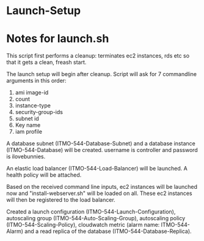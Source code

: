 # Launch-Setup
# Notes for launch.sh

This script first performs a cleanup: terminates ec2 instances, rds etc so that it gets a clean, freash start.

The launch setup will begin after cleanup.
 Script will ask for 7 commandline arguments in this order:

1) ami image-id
2) count
3) instance-type
4) security-group-ids
5) subnet id
6) Key name
7) iam profile

A database subnet (ITMO-544-Database-Subnet) and a database instance (ITMO-544-Database) will be created.
username is controller and password is ilovebunnies.

An elastic load balancer (ITMO-544-Load-Balancer) will be launched. A health policy will be attached.

Based on the received command line inputs, ec2 instances will be launched now and "install-webserver.sh" will be loaded on all.
These ec2 instances will then be registered to the load balancer.

Created a launch configuration (ITMO-544-Launch-Configuration), autoscaling group (ITMO-544-Auto-Scaling-Group), autoscaling policy (ITMO-544-Scaling-Policy), cloudwatch metric (alarm name: ITMO-544-Alarm) and a read replica of the database (ITMO-544-Database-Replica).


